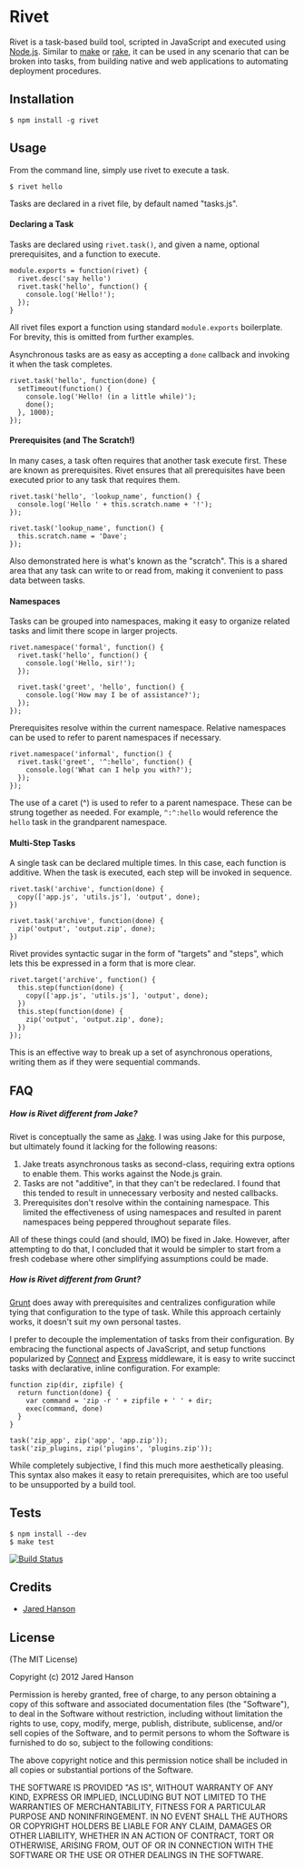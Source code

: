 # Rivet

Rivet is a task-based build tool, scripted in JavaScript and executed using
[Node.js](http://nodejs.org/).  Similar to [make](http://www.gnu.org/software/make/)
or [rake](http://rake.rubyforge.org/), it can be used in any scenario that can
be broken into tasks, from building native and web applications to automating
deployment procedures.  

## Installation

    $ npm install -g rivet

## Usage

From the command line, simply use rivet to execute a task.

    $ rivet hello
    
Tasks are declared in a rivet file, by default named "tasks.js".

#### Declaring a Task

Tasks are declared using `rivet.task()`, and given a name, optional
prerequisites, and a function to execute.

    module.exports = function(rivet) {
      rivet.desc('say hello')
      rivet.task('hello', function() {
        console.log('Hello!');
      });
    }

All rivet files export a function using standard `module.exports` boilerplate.
For brevity, this is omitted from further examples.

Asynchronous tasks are as easy as accepting a `done` callback and invoking it
when the task completes.

    rivet.task('hello', function(done) {
      setTimeout(function() {
        console.log('Hello! (in a little while)');
        done();
      }, 1000);
    });
    
#### Prerequisites (and The Scratch!)

In many cases, a task often requires that another task execute first.  These
are known as prerequisites.  Rivet ensures that all prerequisites have been
executed prior to any task that requires them.

    rivet.task('hello', 'lookup_name', function() {
      console.log('Hello ' + this.scratch.name + '!');
    });
    
    rivet.task('lookup_name', function() {
      this.scratch.name = 'Dave';
    });

Also demonstrated here is what's known as the "scratch".  This is a shared
area that any task can write to or read from, making it convenient to pass data
between tasks.

#### Namespaces

Tasks can be grouped into namespaces, making it easy to organize related tasks
and limit there scope in larger projects.

    rivet.namespace('formal', function() {
      rivet.task('hello', function() {
        console.log('Hello, sir!');
      });

      rivet.task('greet', 'hello', function() {
        console.log('How may I be of assistance?');
      });
    });
    
Prerequisites resolve within the current namespace.  Relative namespaces can be
used to refer to parent namespaces if necessary.

    rivet.namespace('informal', function() {
      rivet.task('greet', '^:hello', function() {
        console.log('What can I help you with?');
      });
    });

The use of a caret (^) is used to refer to a parent namespace.  These can be
strung together as needed.  For example, `^:^:hello` would reference the `hello`
task in the grandparent namespace.

#### Multi-Step Tasks

A single task can be declared multiple times.  In this case, each function is
additive.  When the task is executed, each step will be invoked in sequence.

    rivet.task('archive', function(done) {
      copy(['app.js', 'utils.js'], 'output', done);
    })
    
    rivet.task('archive', function(done) {
      zip('output', 'output.zip', done);
    })

Rivet provides syntactic sugar in the form of "targets" and "steps", which lets
this be expressed in a form that is more clear.

    rivet.target('archive', function() {
      this.step(function(done) {
        copy(['app.js', 'utils.js'], 'output', done);
      })
      this.step(function(done) {
        zip('output', 'output.zip', done);
      })
    });

This is an effective way to break up a set of asynchronous operations, writing
them as if they were sequential commands.

## FAQ

##### How is Rivet different from Jake?

Rivet is conceptually the same as [Jake](https://github.com/mde/jake/).  I was
using Jake for this purpose, but ultimately found it lacking for the following
reasons:

1. Jake treats asynchronous tasks as second-class, requiring extra options to
   enable them.  This works against the Node.js grain.
2. Tasks are not "additive", in that they can't be redeclared.  I found that
   this tended to result in unnecessary verbosity and nested callbacks.
3. Prerequisites don't resolve within the containing namespace.  This limited
   the effectiveness of using namespaces and resulted in parent namespaces being
   peppered throughout separate files.

All of these things could (and should, IMO) be fixed in Jake.  However, after
attempting to do that, I concluded that it would be simpler to start from a
fresh codebase where other simplifying assumptions could be made.

##### How is Rivet different from Grunt?

[Grunt](https://github.com/cowboy/grunt) does away with prerequisites and
centralizes configuration while tying that configuration to the type of task.
While this approach certainly works, it doesn't suit my own personal tastes.

I prefer to decouple the implementation of tasks from their configuration.
By embracing the functional aspects of JavaScript, and setup functions
popularized by [Connect](http://www.senchalabs.org/connect/) and [Express](http://expressjs.com/)
middleware, it is easy to write succinct tasks with declarative, inline
configuration.  For example:

    function zip(dir, zipfile) {
      return function(done) {
        var command = 'zip -r ' + zipfile + ' ' + dir;
        exec(command, done)
      }
    }
   
    task('zip_app', zip('app', 'app.zip'));
    task('zip_plugins, zip('plugins', 'plugins.zip'));

While completely subjective, I find this much more aesthetically pleasing.  This
syntax also makes it easy to retain prerequisites, which are too useful to be
unsupported by a build tool.

## Tests

    $ npm install --dev
    $ make test

[![Build Status](https://secure.travis-ci.org/jaredhanson/rivet.png)](http://travis-ci.org/jaredhanson/rivet)

## Credits

  - [Jared Hanson](http://github.com/jaredhanson)

## License

(The MIT License)

Copyright (c) 2012 Jared Hanson

Permission is hereby granted, free of charge, to any person obtaining a copy of
this software and associated documentation files (the "Software"), to deal in
the Software without restriction, including without limitation the rights to
use, copy, modify, merge, publish, distribute, sublicense, and/or sell copies of
the Software, and to permit persons to whom the Software is furnished to do so,
subject to the following conditions:

The above copyright notice and this permission notice shall be included in all
copies or substantial portions of the Software.

THE SOFTWARE IS PROVIDED "AS IS", WITHOUT WARRANTY OF ANY KIND, EXPRESS OR
IMPLIED, INCLUDING BUT NOT LIMITED TO THE WARRANTIES OF MERCHANTABILITY, FITNESS
FOR A PARTICULAR PURPOSE AND NONINFRINGEMENT. IN NO EVENT SHALL THE AUTHORS OR
COPYRIGHT HOLDERS BE LIABLE FOR ANY CLAIM, DAMAGES OR OTHER LIABILITY, WHETHER
IN AN ACTION OF CONTRACT, TORT OR OTHERWISE, ARISING FROM, OUT OF OR IN
CONNECTION WITH THE SOFTWARE OR THE USE OR OTHER DEALINGS IN THE SOFTWARE.
